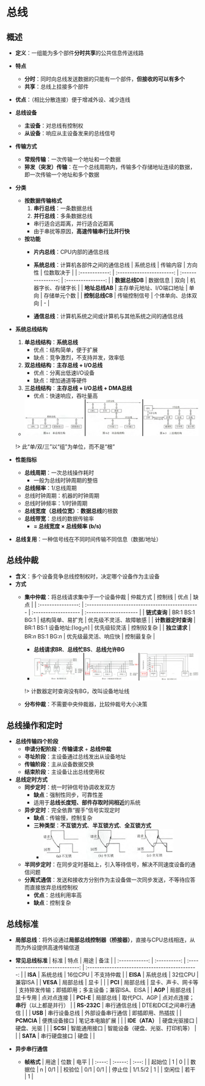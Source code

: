 # 总线

## 概述

- **定义**：一组能为多个部件**分时共享**的公共信息传送线路
- **特点**
	- **分时**：同时向总线发送数据的只能有一个部件，**但接收的可以有多个**
	- **共享**：总线上挂接多个部件
- **优点**：（相比分散连接）便于增减外设、减少连线
- **总线设备**
	- **主设备**：对总线有控制权
	- **从设备**：响应从主设备发来的总线信号
- **传输方式**
	- **常规传输**：一次传输一个地址和一个数据
	- **猝发（突发）传输**：在一个总线周期内，传输多个存储地址连续的数据，即一次传输一个地址和多个数据
- **分类**
	- **按数据传输格式**
		1. **串行总线**：一条数据总线
		2. **并行总线**：多条数据总线
		- 串行适合远距离，并行适合近距离
		- 由于串扰等原因，**高速传输串行比并行快**
	- **按功能**
		- **片内总线**：CPU内部的通信总线
		- **系统总线**：计算机各部件之间的通信总线
            |    系统总线    |         传输内容          |       方向性       |     位数取决于     |
            | :------------: | :-----------------------: | :----------------: | :----------------: |
            | **数据总线DB** |         数据信息          |        双向        | 机器字长、存储字长 |
            | **地址总线AB** | 主存单元地址、I/O端口地址 |        单向        |    存储单元个数    |
            | **控制总线CB** |       传输控制信号        | 个体单向、总体双向 |         -          |

		- **通信总线**：计算机系统之间或计算机与其他系统之间的通信总线
- **系统总线结构**
	1. **单总线结构**：**系统总线**
		- 优点：结构简单，便于扩展
		- 缺点：竞争激烈，不支持并发，效率低
	2. **双总线结构**：**主存总线 + I/O总线**
		- 优点：分离出低速I/O设备
		- 缺点：增加通道等硬件
	3. **三总线结构**：**主存总线 + I/O总线 + DMA总线**
		- 优点：快速响应，吞吐量高
	- ![系统总线结构](pics/23.png)
	
	!> 此“单/双/三”以“组”为单位，而不是“根”

- **性能指标**
	- **总线周期**：一次总线操作耗时
		- 一般为总线时钟周期的整倍
	- **总线频率**：1/总线周期
	- 总线时钟周期：机器的时钟周期
	- 总线时钟频率：1/时钟周期
	- **总线宽度（总线位宽）**：**数据总线**的根数
	- **总线带宽**：总线的数据传输率
		- **= 总线宽度 × 总线频率 (b/s)**
- **总线复用**：一种信号线在不同时间传输不同信息（数据/地址）

## 总线仲裁

- **含义**：多个设备竞争总线控制权时，决定哪个设备作为主设备
- **方式**
	- **集中仲裁**：将总线请求集中于一个设备仲裁
        |      仲裁方式      | 控制线                                          | 优点                 | 缺点                   |
        | :----------------: | :---------------------------------------------- | :------------------- | :--------------------- |
        |    **链式查询**    | BR:$1$ BS:$1$ BG:$1$                            | 结构简单、易扩充     | 优先级不灵活、故障敏感 |
        | **计数器定时查询** | BR:$1$ BS:$1$ 设备地址:$\lceil \log_{2}n\rceil$ | 优先级较灵活         | 控制较复杂             |
        |    **独立请求**    | BR:$n$ BS:$1$ BG:$n$                            | 优先级最灵活、响应快 | 控制最复杂             |

		- **总线请求BR**、**总线忙BS**、**总线允许BG**
		- ![集中仲裁](pics/24.png)
		
		!> 计数器定时查询没有BG，改叫设备地址线
		
	- **分布仲裁**：不需要中央仲裁器，比较仲裁号大小决策

## 总线操作和定时

- **总线传输四个阶段**
	- **申请分配阶段**：**传输请求** + **总线仲裁**
	- **寻址阶段**：主设备通过总线发出从设备地址
	- **传输阶段**：主从设备数据交换
	- **结束阶段**：主设备让出总线使用权
- **总线定时方式**
	- **同步定时**：统一时钟信号协调收发双方
		- **缺点**：强制性同步，可靠性差
		- 适用于**总线长度短、部件存取时间相近**的系统
	- **异步定时**：完全依靠“握手”信号实现定时
		- **缺点**：传输慢，控制复杂
		- **三种类型**：**不互锁方式**、**半互锁方式**、**全互锁方式**
			- ![异步定时互锁](pics/25.png)
	- **半同步定时**：在同步定时基础上，引入等待信号，解决不同速度设备的通信问题
	- **分离式通信**：发送和接收方分别作为主设备做一次同步发送，不等待应答而直接放弃总线控制权
		- **优点**：总线利用率高
		- **缺点**：控制复杂

## 总线标准

- **局部总线**：将外设通过**局部总线控制器（桥接器）**，直接与CPU总线相连，从而为外设提供高速传输信道
- **常见总线标准**
    |      标准      |     特点     |               用途               |                      备注                       |
    | :------------: | :----------: | :------------------------------: | :---------------------------------------------: |
    |    **ISA**     |   系统总线   |             16位CPU              |                   不支持仲裁                    |
    |    **EISA**    |   系统总线   |             32位CPU              |                     兼容ISA                     |
    |    **VESA**    |   局部总线   |               显卡               |                                                 |
    |    **PCI**     |   局部总线   |        显卡、声卡、网卡等        | 支持猝发传输；即插即用；多主设备；兼容ISA、EISA |
    |    **AGP**     |   局部总线   |             显卡专用             |                   点对点连接                    |
    |   **PCI-E**    |   局部总线   |           取代PCI、AGP           |      点对点连接；**串行**（以上都是并行）       |
    |  **RS-232C**   | 串行通信总线 |       DTE和DCE之间串行通信       |                                                 |
    |    **USB**     | 串行设备总线 |         外部设备串行通信         |                即插即用、热插拔                 |
    |   **PCMCIA**   | 便携设备接口 |          笔记本电脑扩展          |                                                 |
    | **IDE（ATA）** | 硬盘光驱接口 |            硬盘、光驱            |                                                 |
    |    **SCSI**    | 智能通用接口 | 智能设备（硬盘、光驱、打印机等） |                                                 |
    |    **SATA**    | 串行硬盘接口 |               硬盘               |                                                 |

- **异步串行通信**
	- **帧格式**
        |  用途  |  位数   | 电平  |
        | :----: | :-----: | :---: |
        | 起始位 |    1    |   0   |
        | 数据位 |    n    |  0/1  |
        | 校验位 |   0/1   |  0/1  |
        | 停止位 | 1/1.5/2 |   1   |
        | 空闲位 |  若干   |   1   |
